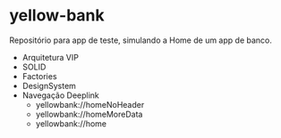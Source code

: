 # yellow-bank
Repositório para app de teste, simulando a Home de um app de banco.
- Arquitetura VIP
- SOLID
- Factories
- DesignSystem
- Navegação Deeplink
    - yellowbank://homeNoHeader
    - yellowbank://homeMoreData
    - yellowbank://home
